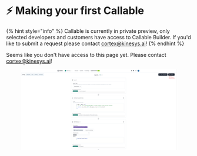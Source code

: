 # ⚡ Making your first Callable

{% hint style="info" %}
Callable is currently in private preview, only selected developers and customers have access to Callable Builder. If you'd like to submit a request please contact cortex@kinesys.ai!
{% endhint %}

Seems like you don't have access to this page yet. Please contact cortex@kinesys.ai!

<figure><img src="../.gitbook/assets/image (24).png" alt=""><figcaption></figcaption></figure>
